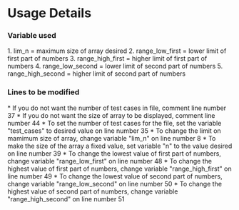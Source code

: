 <h1>Usage Details</h1>

<h3>Variable used</h3>
1. lim_n 				= 		maximum size of array desired
2. range_low_first 		= 		lower limit of first part of numbers
3. range_high_first		= 		higher limit of first part of numbers
4. range_low_second		= 		lower limit of second part of numbers
5. range_high_second	= 		higher limit of second part of numbers

<h3>Lines to be modified</h3>
* If you do not want the number of test cases in file, comment line number 37
* If you do not want the size of array to be displayed, comment line number 44
* To set the number of test cases for the file, set the variable "test_cases" to desired value on line number 35
* To change the limit on mamimum size of array, change variable "lim_n" on line number 8
* To make the size of the array a fixed value, set variable "n" to the value desired on line number 39
* To change the lowest value of first part of numbers, change variable "range_low_first" on line number 48
* To change the highest value of first part of numbers, change variable "range_high_first" on line number 49
* To change the lowest value of second part of numbers, change variable "range_low_second" on line number 50
* To change the highest value of second part of numbers, change variable "range_high_second" on line number 51
